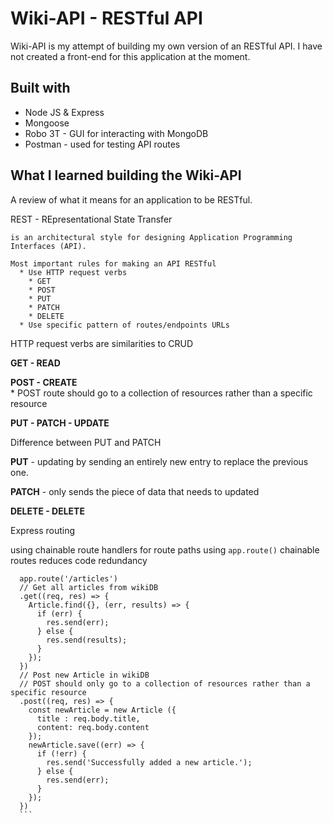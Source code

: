 # Wiki-API - RESTful API

Wiki-API is my attempt of building my own version of an RESTful API.  I have not created a front-end for this application at the moment.


## Built with

* Node JS & Express
* Mongoose
* Robo 3T - GUI for interacting with MongoDB
* Postman - used for testing API routes

## What I learned building the Wiki-API

A review of what it means for an application to be RESTful.  

REST - REpresentational State Transfer

    is an architectural style for designing Application Programming Interfaces (API).  

    Most important rules for making an API RESTful
      * Use HTTP request verbs
        * GET
        * POST
        * PUT
        * PATCH
        * DELETE
      * Use specific pattern of routes/endpoints URLs

  HTTP request verbs are similarities to CRUD

  **GET - READ**

  **POST - CREATE**  
    * POST route should go to a collection of resources rather than a specific resource

  **PUT - PATCH - UPDATE**  <br/>

  Difference between PUT and PATCH  <br/>

  **PUT** - updating by sending an entirely new entry to replace the previous one.

  **PATCH** - only sends the piece of data that needs to updated

  **DELETE - DELETE**

Express routing

  using chainable route handlers for route paths using ```app.route()```
  chainable routes reduces code redundancy
  ```
    app.route('/articles')
    // Get all articles from wikiDB
    .get((req, res) => {
      Article.find({}, (err, results) => {
        if (err) {
          res.send(err);
        } else {
          res.send(results);
        }
      });
    })
    // Post new Article in wikiDB
    // POST should only go to a collection of resources rather than a specific resource
    .post((req, res) => {
      const newArticle = new Article ({
        title : req.body.title,
        content: req.body.content
      });
      newArticle.save((err) => {
        if (!err) {
          res.send('Successfully added a new article.');
        } else {
          res.send(err);
        }
      });
    })
    ```
